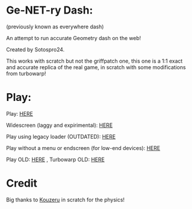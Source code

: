 # Ge-NET-ry Dash:
(previously known as everywhere dash)

An attempt to run accurate Geometry dash on the web! 

Created by Sotospro24.

This works with scratch but not the griffpatch one, this one is a 1:1 exact and accurate replica of the real game, in scratch with some modifications from turbowarp!

# Play:

Play: [HERE](https://genetrydash.github.io)

Widescreen (laggy and expirimental): [HERE](https://genetrydash.github.io/wide/index.html)

Play using legacy loader (OUTDATED): [HERE](https://genetrydash.github.io/Legacy/index.html)

Play without a menu or endscreen (for low-end devices): [HERE](https://genetrydash.github.io/nomenu/index.html)

Play OLD: [HERE](https://genetrydash.github.io/OLD/index.html) , Turbowarp OLD: [HERE](https://genetrydash.github.io/OLD/index1.html)

# Credit

Big thanks to [Kouzeru](https://scratch.mit.edu/users/Kouzeru/) in scratch for the physics!

